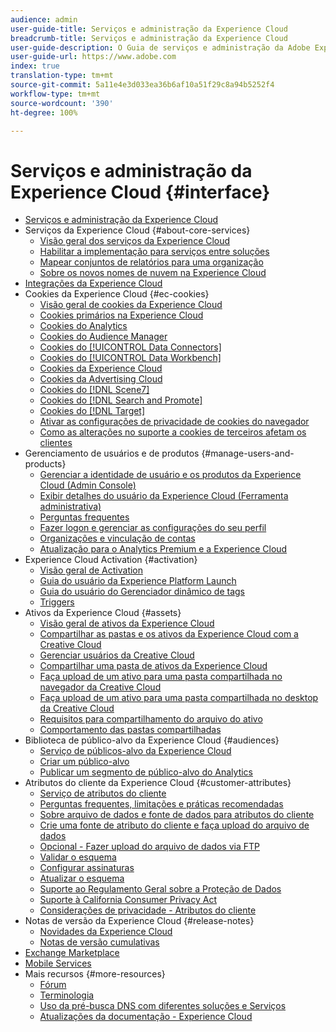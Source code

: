 ```yaml
---
audience: admin
user-guide-title: Serviços e administração da Experience Cloud
breadcrumb-title: Serviços e administração da Experience Cloud
user-guide-description: O Guia de serviços e administração da Adobe Experience Cloud inclui ajuda sobre a administração de usuários e produtos da Experience Cloud, a Biblioteca de público-alvo, os Atributos do cliente, os cookies e os ativos da Experience Cloud.
user-guide-url: https://www.adobe.com
index: true
translation-type: tm+mt
source-git-commit: 5a11e4e3d033ea36b6af10a51f29c8a94b5252f4
workflow-type: tm+mt
source-wordcount: '390'
ht-degree: 100%

---
```



# Serviços e administração da Experience Cloud {#interface}

+ [Serviços e administração da Experience Cloud](experience-cloud.md)
+ Serviços da Experience Cloud {#about-core-services}
   + [Visão geral dos serviços da Experience Cloud](core-services-landing.md)
   + [Habilitar a implementação para serviços entre soluções](core-services/core-services.md)
   + [Mapear conjuntos de relatórios para uma organização](core-services/report-suite-mapping.md)
   + [Sobre os novos nomes de nuvem na Experience Cloud](solutions-core-services.md)
+ [Integrações da Experience Cloud](marketing-cloud-integrations.md)
+ Cookies da Experience Cloud {#ec-cookies}
   + [Visão geral de cookies da Experience Cloud](cookies/cookies-privacy.md)
   + [Cookies primários na Experience Cloud](cookies/cookies-first-party.md)
   + [Cookies do Analytics](cookies/cookies-analytics.md)
   + [Cookies do Audience Manager](cookies/cookies-am.md)
   + [Cookies do [!UICONTROL Data Connectors]](cookies/cookies-dc.md)
   + [Cookies do [!UICONTROL Data Workbench]](cookies/cookies-insight.md)
   + [Cookies da Experience Cloud](cookies/cookies-mc.md)
   + [Cookies da Advertising Cloud](cookies/cookies-advertising-cloud.md)
   + [Cookies do [!DNL Scene7] ](cookies/cookies-s7.md)
   + [Cookies do [!DNL Search and Promote] ](cookies/cookies-snp.md)
   + [Cookies do [!DNL Target] ](cookies/cookies-target.md)
   + [Ativar as configurações de privacidade de cookies do navegador](cookies/browser-cookie-settings.md)
   + [Como as alterações no suporte a cookies de terceiros afetam os clientes](cookies/cookies-thirdparty.md)
+ Gerenciamento de usuários e de produtos {#manage-users-and-products}
   + [Gerenciar a identidade de usuário e os produtos da Experience Cloud (Admin Console)](admin-getting-started/admin-getting-started.md)
   + [Exibir detalhes do usuário da Experience Cloud (Ferramenta administrativa)](admin-getting-started/admin-tool-experience-cloud.md)
   + [Perguntas frequentes](admin-getting-started/faq.md)
   + [Fazer logon e gerenciar as configurações do seu perfil](admin-getting-started/getting-started-experience-cloud.md)
   + [Organizações e vinculação de contas](admin-getting-started/organizations.md)
   + [Atualização para o Analytics Premium e a Experience Cloud](admin-getting-started/upgrade-to-analytics-premium.md)
+ Experience Cloud Activation {#activation}
   + [Visão geral de Activation](activation/activation.md)
   + [Guia do usuário da Experience Platform Launch](https://docs.adobe.com/content/help/pt-BR/launch/using/overview.html)
   + [Guia do usuário do Gerenciador dinâmico de tags](https://docs.adobe.com/content/help/pt-BR/dtm/using/dtm-home.html)
   + [Triggers](activation/triggers.md)
+ Ativos da Experience Cloud {#assets}
   + [Visão geral de ativos da Experience Cloud](experience-cloud-assets/experience-cloud-assets.md)
   + [Compartilhar as pastas e os ativos da Experience Cloud com a Creative Cloud](experience-cloud-assets/creative-cloud.md)
   + [Gerenciar usuários da Creative Cloud](experience-cloud-assets/t-admin-add-cc-user.md)
   + [Compartilhar uma pasta de ativos da Experience Cloud](experience-cloud-assets/t-share-creative-cloud.md)
   + [Faça upload de um ativo para uma pasta compartilhada no navegador da Creative Cloud](experience-cloud-assets/t-upload-asset-cc.md)
   + [Faça upload de um ativo para uma pasta compartilhada no desktop da Creative Cloud](experience-cloud-assets/t-cc-asset-upload-thor.md)
   + [Requisitos para compartilhamento do arquivo do ativo](experience-cloud-assets/assets-file-reqs.md)
   + [Comportamento das pastas compartilhadas](experience-cloud-assets/asset-behavior.md)
+ Biblioteca de público-alvo da Experience Cloud {#audiences}
   + [Serviço de públicos-alvo da Experience Cloud](audience-library/audience-library.md)
   + [Criar um público-alvo](audience-library/t-audience-create.md)
   + [Publicar um segmento de público-alvo do Analytics](audience-library/t-publish-audience-segment.md)
+ Atributos do cliente da Experience Cloud {#customer-attributes}
   + [Serviço de atributos do cliente](attributes/attributes.md)
   + [Perguntas frequentes, limitações e práticas recomendadas](attributes/faq-crs.md)
   + [Sobre arquivo de dados e fonte de dados para atributos do cliente](attributes/crs-data-file.md)
   + [Crie uma fonte de atributo do cliente e faça upload do arquivo de dados](attributes/t-crs-usecase.md)
   + [Opcional - Fazer upload do arquivo de dados via FTP](attributes/t-upload-attributes-ftp.md)
   + [Validar o esquema](attributes/validate-schema.md)
   + [Configurar assinaturas](attributes/subscription.md)
   + [Atualizar o esquema](attributes/t-update-schema.md)
   + [Suporte ao Regulamento Geral sobre a Proteção de Dados](attributes/gdpr.md)
   + [Suporte à California Consumer Privacy Act](attributes/ccpa.md)
   + [Considerações de privacidade - Atributos do cliente](attributes/privacy-mac.md)
+ Notas de versão da Experience Cloud {#release-notes}
   + [Novidades da Experience Cloud](https://docs.adobe.com/content/help/pt-BR/release-notes/experience-cloud/current.html)
   + [Notas de versão cumulativas](marketing-cloud-interface/release-notes.md)
+ [Exchange Marketplace](exchange.md)
+ [Mobile Services](https://docs.adobe.com/content/help/pt-BR/mobile-services/using/home.html)
+ Mais recursos {#more-resources}
   + [Fórum](https://forums.adobe.com/community/experience-cloud)
   + [Terminologia](terms.md)
   + [Uso da pré-busca DNS com diferentes soluções e Serviços](dns-prefetch.md)
   + [Atualizações da documentação - Experience Cloud](doc-updates.md)
